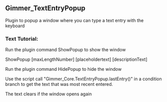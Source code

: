 ## Gimmer_TextEntryPopup

Plugin to popup a window where you can type a text entry with the keyboard

### Text Tutorial:

Run the plugin command ShowPopup to show the window

ShowPopup [maxLengthNumber] [placeholdertext] [descriptionText]

Run the plugin command HidePopup to hide the window

Use the script call "Gimmer_Core.TextEntryPopup.lastEntry()" in a condition branch to get the text that was most recent entered.


The text clears if the window opens again